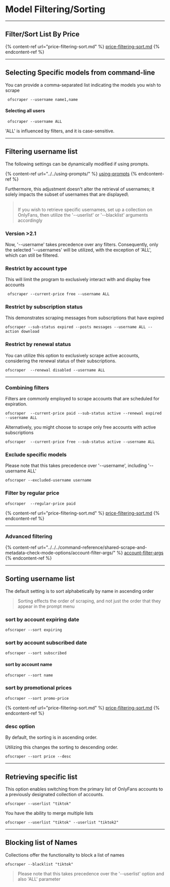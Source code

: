 # Model Filtering/Sorting

***

## Filter/Sort List By Price



{% content-ref url="price-filtering-sort.md" %}
[price-filtering-sort.md](price-filtering-sort.md)
{% endcontent-ref %}



***

## Selecting Specific models from command-line

You can provide a comma-separated list indicating the models you wish to scrape

```
 ofscraper --username name1,name
```

#### Selecting all users

```
 ofscraper --username ALL
```

'ALL' is influenced by filters, and it  is case-sensitive.





***

## Filtering username list

The following settings can be dynamically modified if using prompts.

{% content-ref url="../../using-prompts/" %}
[using-prompts](../../using-prompts/)
{% endcontent-ref %}

Furthermore, this adjustment doesn't alter the retrieval of usernames; it solely impacts the subset of usernames that are displayed\


> \
> If you wish to retrieve specific usernames, set up a collection on OnlyFans, then utilize the '--userlist' or '--blacklist' arguments accordingly



### Version >2.1

Now, '--username' takes precedence over any filters. Consequently, only the selected '--usernames' will be utilized, with the exception of 'ALL', which can still be filtered.

### Restrict by account type

This will limit the program to exclusively interact with and display free accounts

```
 ofscraper --current-price free --username ALL
```

### Restrict by subscription status

This demonstrates scraping messages from subscriptions that have expired

```
ofscraper --sub-status expired --posts messages --username ALL --action download
```

### Restrict by renewal status

You can utilize this option to exclusively scrape active accounts, considering the renewal status of their subscriptions.

```
ofscraper  --renewal disabled --username ALL
```



***

### Combining filters

Filters are commonly employed to scrape accounts that are scheduled for expiration.

```
ofscraper  --current-price paid --sub-status active --renewal expired --username ALL
```

Alternatively, you might choose to scrape only free accounts with active subscriptions

```
ofscraper  --current-price free --sub-status active --username ALL
```

### Exclude specific models

Please note that this takes precedence over '--username', including  '--username ALL'

```
ofscraper --excluded-username username
```

### Filter by regular price

```
ofscraper  --regular-price paid 
```

{% content-ref url="price-filtering-sort.md" %}
[price-filtering-sort.md](price-filtering-sort.md)
{% endcontent-ref %}



***

### Advanced filtering

{% content-ref url="../../../command-reference/shared-scrape-and-metadata-check-mode-options/account-filter-args/" %}
[account-filter-args](../../../command-reference/shared-scrape-and-metadata-check-mode-options/account-filter-args/)
{% endcontent-ref %}



***

## Sorting username list

The default setting is to sort alphabetically by name in ascending order



> Sorting effects the order of scraping, and not just the order that they appear in the prompt menu

### sort by account expiring date

```
ofscraper --sort expiring

```

### sort by account subscribed date

```
ofscraper --sort subscribed

```

#### sort by account name

```
ofscraper --sort name

```

### sort by promotional prices

```
ofscraper --sort promo-price

```

{% content-ref url="price-filtering-sort.md" %}
[price-filtering-sort.md](price-filtering-sort.md)
{% endcontent-ref %}

### desc option

By default, the sorting is in ascending order.&#x20;

Utilizing this changes the sorting to descending order.

```
ofscraper --sort price --desc

```



***

## Retrieving specific list

This option enables switching from the primary list of OnlyFans accounts to a previously designated collection of accounts.

```
ofscraper --userlist "tiktok"
```

You have the ability to merge multiple lists

```
ofscraper --userlist "tiktok" --userlist "tiktok2"
```



***

## Blocking list of Names

Collections offer the functionality to block a list of names

```
ofscraper --blacklist "tiktok" 
```

> Please note that this takes precedence over the '--userlist' option and also 'ALL' parameter
